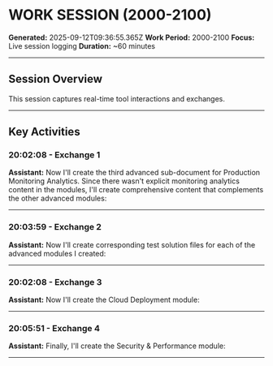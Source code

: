 # WORK SESSION (2000-2100)

**Generated:** 2025-09-12T09:36:55.365Z
**Work Period:** 2000-2100
**Focus:** Live session logging
**Duration:** ~60 minutes

---

## Session Overview

This session captures real-time tool interactions and exchanges.

---

## Key Activities

### 20:02:08 - Exchange 1

**Assistant:** Now I'll create the third advanced sub-document for Production Monitoring Analytics. Since there wasn't explicit monitoring analytics content in the modules, I'll create comprehensive content that complements the other advanced modules:

---

### 20:03:59 - Exchange 2

**Assistant:** Now I'll create corresponding test solution files for each of the advanced modules I created:

---

### 20:02:08 - Exchange 3

**Assistant:** Now I'll create the Cloud Deployment module:

---

### 20:05:51 - Exchange 4

**Assistant:** Finally, I'll create the Security & Performance module:

---

